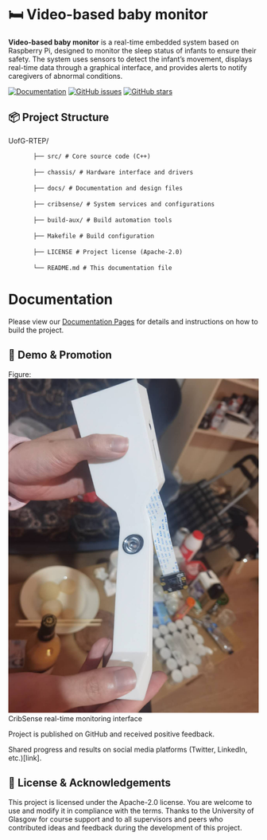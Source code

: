# 🛏️ Video-based baby monitor

**Video-based baby monitor** is a real-time embedded system based on Raspberry Pi, designed to monitor the sleep status of infants to ensure their safety. The system uses sensors to detect the infant’s movement, displays real-time data through a graphical interface, and provides alerts to notify caregivers of abnormal conditions.




[![Documentation](https://img.shields.io/badge/docs-mkdocs-lightgrey.svg?style=flat)](https://qicoco97.github.io/UofG-RTEP/)
[![GitHub issues](https://img.shields.io/github/issues/qicoco97/UofG-RTEP.svg)](https://github.com/Qicoco97/UofG-RTEP/issues)
[![GitHub stars](https://img.shields.io/github/stars/qicoco97/UofG-RTEP.svg)](https://github.com/qicoco97/UofG-RTEP/stargazers)

## 📦 Project Structure
UofG-RTEP/ 

           ├── src/ # Core source code (C++)

           ├── chassis/ # Hardware interface and drivers 
           
           ├── docs/ # Documentation and design files 
           
           ├── cribsense/ # System services and configurations 
           
           ├── build-aux/ # Build automation tools 
           
           ├── Makefile # Build configuration 
           
           ├── LICENSE # Project license (Apache-2.0) 
           
           └── README.md # This documentation file

# Documentation

Please view our [Documentation Pages](https://qicoco97.github.io/UofG-RTEP/) for details and instructions on how to build the project.

## 📸 Demo & Promotion
Figure:![demo](./img/demo.jpg) CribSense real-time monitoring interface

Project is published on GitHub and received positive feedback.

Shared progress and results on social media platforms (Twitter, LinkedIn, etc.)[link].

## 📄 License & Acknowledgements
This project is licensed under the Apache-2.0 license. You are welcome to use and modify it in compliance with the terms. Thanks to the University of Glasgow for course support and to all supervisors and peers who contributed ideas and feedback during the development of this project.
